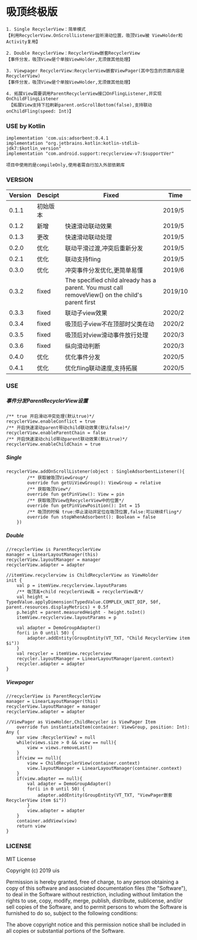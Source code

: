 # 吸顶终极版

    1. Single RecyclerView：简单模式
    【利用RecyclerView.OnScrollListener监听滑动位置，吸顶View被 ViewHolder和Activity复用】
    
    2. Double RecyclerView：RecyclerView嵌套RecyclerView
    【事件分发，吸顶View是个单独ViewHolder,无须做其他处理】
    
    3. Viewpager RecyclerView:RecyclerView嵌套ViewPager(其中包含的页面内容是RecyclerView)
    【事件分发，吸顶View是个单独ViewHolder,无须做其他处理】

    4. 拓展View需要调用ParentRecyclerView接口OnFlingListener,并实现OnChildFlingListener
     【拓展View支持下拉刷新parent.onScrollBottom(false),支持联动onChildFling(speed: Int)】
    
### USE by Kotlin
    implementation 'com.uis:adsorbent:0.4.1
    implementation "org.jetbrains.kotlin:kotlin-stdlib-jdk7:$kotlin_version"
    implementation "com.android.support:recyclerview-v7:$supportVer"

``` 项目中使用的是compileOnly,使用者需自行加入外部依赖库 ```

### VERSION

Version|Descipt|Fixed|Time
----|----|----|----
0.1.1|初始版本| |2019/5
0.1.2|新增|快速滑动联动效果|2019/5
0.1.3|更改|快速滑动联动处理|2019/5
0.2.0|优化|联动平滑过渡,冲突后重新分发|2019/5
0.2.1|优化|联动支持fling|2019/5
0.3.0|优化|冲突事件分发优化,更简单易懂|2019/6
0.3.2|fixed|The specified child already has a parent. You must call removeView() on the child's parent first|2019/10
0.3.3|fixed|联动子view效果|2020/2
0.3.4|fixed|吸顶后子view不在顶部时父类在动|2020/2
0.3.5|fixed|吸顶后对view滑动事件放行处理|2020/3
0.3.6|fixed|纵向滑动判断|2020/3
0.4.0|优化|优化事件分发|2020/5
0.4.1|优化|优化fling联动速度,支持拓展|2020/5

### USE
##### 事件分发ParentRecyclerView设置
    /** true 开启滑动冲突处理(默认true)*/
    recyclerView.enableConflict = true
    /** 开启快速滚动parent带动child联动效果(默认false)*/
    recyclerView.enableParentChain = false
    /** 开启快速滚动child带动parent联动效果(默认true)*/
    recyclerView.enableChildChain = true
    
##### Single
    recyclerView.addOnScrollListener(object : SingleAdsorbentListener(){
            /** 获取被吸顶ViewGroup*/
            override fun getUiViewGroup(): ViewGroup = relative
            /** 获取吸顶View*/
            override fun getPinView(): View = pin
            /** 获取吸顶View在RecyclerView中的位置*/
            override fun getPinViewPosition(): Int = 15
            /** 吸顶的时候 true:停止滚动并定位在吸顶位置,false:可以继续fling*/
            override fun stopWhenAdsorbent(): Boolean = false
        })
##### Double
    //recyclerView is ParentRecyclerView
    manager = LinearLayoutManager(this)
    recyclerView.layoutManager = manager
    recyclerView.adapter = adapter
    
    //itemView.recyclerview is ChildRecyclerView as ViewHolder
    init {
        val p = itemView.recyclerview.layoutParams
        /** 吸顶高+child recyclerView高 = recyclerView高*/
        val height = TypedValue.applyDimension(TypedValue.COMPLEX_UNIT_DIP, 50f, parent.resources.displayMetrics) + 0.5f
        p.height = parent.measuredHeight - height.toInt()
        itemView.recyclerview.layoutParams = p

        val adapter = DemoGroupAdapter()
        for(i in 0 until 50) {
            adapter.addEntity(GroupEntity(VT_TXT, "Child RecyclerView item $i"))
        }
        val recycler = itemView.recyclerview
        recycler.layoutManager = LinearLayoutManager(parent.context)
        recycler.adapter = adapter
    }

##### Viewpager
    //recyclerView is ParentRecyclerView
    manager = LinearLayoutManager(this)
    recyclerView.layoutManager = manager
    recyclerView.adapter = adapter
    
    //ViewPager as ViewHolder,ChildRecycler is ViewPager Item
        override fun instantiateItem(container: ViewGroup, position: Int): Any {
        var view :RecyclerView? = null
        while(views.size > 0 && view == null){
            view = views.removeLast()
        }
        if(view == null){
            view = ChildRecyclerView(container.context)
            view.layoutManager = LinearLayoutManager(container.context)
        }
        if(view.adapter == null){
            val adapter = DemoGroupAdapter()
            for(i in 0 until 50) {
                adapter.addEntity(GroupEntity(VT_TXT, "ViewPager嵌套RecyclerView item $i"))
            }
            view.adapter = adapter
        }
        container.addView(view)
        return view
    }

### LICENSE
MIT License

Copyright (c) 2019 uis

Permission is hereby granted, free of charge, to any person obtaining a copy
of this software and associated documentation files (the "Software"), to deal
in the Software without restriction, including without limitation the rights
to use, copy, modify, merge, publish, distribute, sublicense, and/or sell
copies of the Software, and to permit persons to whom the Software is
furnished to do so, subject to the following conditions:

The above copyright notice and this permission notice shall be included in all
copies or substantial portions of the Software.